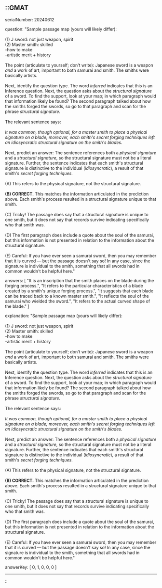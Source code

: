 ::GMAT
---


serialNumber: 20240612

question: "Sample passage map (yours will likely differ):<br><br>(1) J sword: not just weapon, spirit <br>(2) Master smith: skilled<br>-how to make<br>-artistic merit + history<br><br>The point (articulate to yourself; don't write): Japanese sword is a weapon <i>and</i> a work of art, important to both samurai and smith. The smiths were basically artists.<br><br>Next, identify the question type. The word <i>inferred</i> indicates that this is an Inference question. Next, the question asks about the <i>structural signature</i> of a sword. To find the support, look at your map; in which paragraph would that information likely be found? The second paragraph talked about how the smiths forged the swords, so go to that paragraph and scan for the phrase <i>structural signature</i>. <br><br>The relevant sentence says: <br><br><i>It was common, though optional, for a master smith to place a physical signature on a blade; moreover, each smith's secret forging techniques left an idiosyncratic structural signature on the smith's blades.</i><br><br>Next, predict an answer: The sentence references both a <i>physical signature</i> and a <i>structural signature</i>, so the structural signature must not be a literal signature. Further, the sentence indicates that each smith's structural signature is distinctive to the individual (<i>idiosyncratic</i>), a result of that smith's <i>secret forging techniques</i>. <br><br>(A) This refers to the physical signature, not the structural signature. <br><br><b>(B) CORRECT.</b> This matches the information articulated in the prediction above. Each smith's process resulted in a structural signature unique to that smith.<br><br>(C) Tricky! The passage does say that a structural signature is unique to one smith, but it does not say that records survive indicating specifically who that smith was. <br><br>(D) The first paragraph does include a quote about the soul of the samurai, but this information is not presented in relation to the information about the structural signature. <br><br>(E) Careful: If you have ever seen a samurai sword, then you may remember that it is curved — but the passage doesn't say so! In any case, since the signature is individual to the smith, something that all swords had in common wouldn't be helpful here."

answers: [
  "It is an inscription that the smith places on the blade during the forging process.",
  "It refers to the particular characteristics of a blade created by a smith's unique forging process.",
  "It suggests that each blade can be traced back to a known master smith.",
  "It reflects the soul of the samurai who wielded the sword.",
  "It refers to the actual curved shape of the blade."
]

explanation: "Sample passage map (yours will likely differ):<br><br>(1) J sword: not just weapon, spirit <br>(2) Master smith: skilled<br>-how to make<br>-artistic merit + history<br><br>The point (articulate to yourself; don't write): Japanese sword is a weapon <i>and</i> a work of art, important to both samurai and smith. The smiths were basically artists.<br><br>Next, identify the question type. The word <i>inferred</i> indicates that this is an Inference question. Next, the question asks about the <i>structural signature</i> of a sword. To find the support, look at your map; in which paragraph would that information likely be found? The second paragraph talked about how the smiths forged the swords, so go to that paragraph and scan for the phrase <i>structural signature</i>. <br><br>The relevant sentence says: <br><br><i>It was common, though optional, for a master smith to place a physical signature on a blade; moreover, each smith's secret forging techniques left an idiosyncratic structural signature on the smith's blades.</i><br><br>Next, predict an answer: The sentence references both a <i>physical signature</i> and a <i>structural signature</i>, so the structural signature must not be a literal signature. Further, the sentence indicates that each smith's structural signature is distinctive to the individual (<i>idiosyncratic</i>), a result of that smith's <i>secret forging techniques</i>. <br><br>(A) This refers to the physical signature, not the structural signature. <br><br><b>(B) CORRECT.</b> This matches the information articulated in the prediction above. Each smith's process resulted in a structural signature unique to that smith.<br><br>(C) Tricky! The passage does say that a structural signature is unique to one smith, but it does not say that records survive indicating specifically who that smith was. <br><br>(D) The first paragraph does include a quote about the soul of the samurai, but this information is not presented in relation to the information about the structural signature. <br><br>(E) Careful: If you have ever seen a samurai sword, then you may remember that it is curved — but the passage doesn't say so! In any case, since the signature is individual to the smith, something that all swords had in common wouldn't be helpful here."

answerKey: [
  0, 
  1, 
  0, 
  0, 
  0
]



---
::